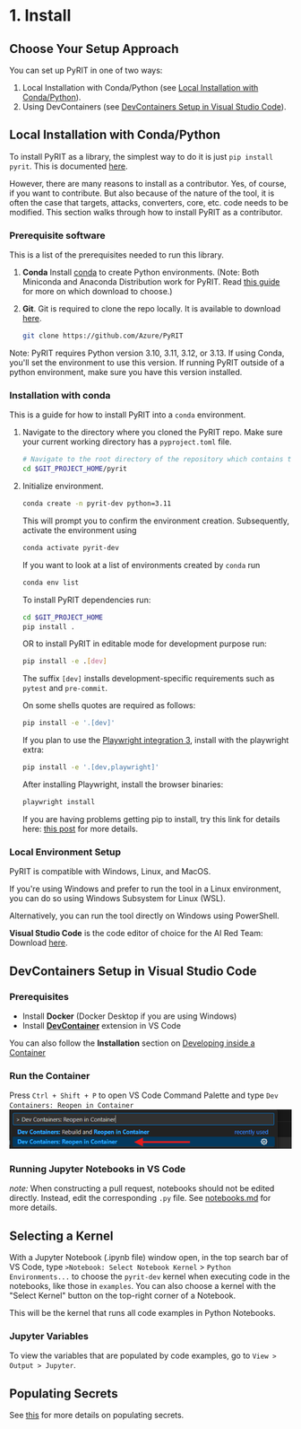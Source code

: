 # 1. Install

## Choose Your Setup Approach

You can set up PyRIT in one of two ways:
1. Local Installation with Conda/Python (see [Local Installation with Conda/Python](#local-installation-with-condapython)).
2. Using DevContainers (see [DevContainers Setup in Visual Studio Code](#devcontainers-setup-in-visual-studio-code)).

## Local Installation with Conda/Python

To install PyRIT as a library, the simplest way to do it is just `pip install pyrit`. This is documented [here](../setup/install_pyrit.md).

However, there are many reasons to install as a contributor. Yes, of course, if you want to contribute. But also because of the nature of the tool, it is often the case that targets, attacks, converters, core, etc. code needs to be modified. This section walks through how to install PyRIT as a contributor.

### Prerequisite software

This is a list of the prerequisites needed to run this library.

1. **Conda** Install [conda](https://www.anaconda.com/docs/getting-started/anaconda/install) to create Python environments. (Note: Both Miniconda and Anaconda Distribution work for PyRIT. Read [this guide](https://www.anaconda.com/docs/getting-started/getting-started) for more on which download to choose.)

1. **Git**. Git is required to clone the repo locally. It is available to download [here](https://git-scm.com/downloads).
    ```bash
    git clone https://github.com/Azure/PyRIT
    ```

Note: PyRIT requires Python version 3.10, 3.11, 3.12, or 3.13. If using Conda, you'll set the environment to use this version. If running PyRIT outside of a python environment, make sure you have this version installed.

### Installation with conda

This is a guide for how to install PyRIT into a `conda` environment.

1. Navigate to the directory where you cloned the PyRIT repo.
   Make sure your current working directory has a `pyproject.toml` file.

   ```bash
   # Navigate to the root directory of the repository which contains the pyproject.toml file
   cd $GIT_PROJECT_HOME/pyrit
   ```

1. Initialize environment.

    ```bash
    conda create -n pyrit-dev python=3.11
    ```

   This will prompt you to confirm the environment creation.
   Subsequently, activate the environment using

   ```bash
   conda activate pyrit-dev
   ```

   If you want to look at a list of environments created by `conda` run

   ```bash
   conda env list
   ```

   To install PyRIT dependencies run:
   ```bash
   cd $GIT_PROJECT_HOME
   pip install .
   ```

   OR to install PyRIT in editable mode for development purpose run:

   ```bash
   pip install -e .[dev]
   ```

   The suffix `[dev]` installs development-specific requirements such as `pytest` and `pre-commit`.

   On some shells quotes are required as follows:

   ```bash
   pip install -e '.[dev]'
   ```
   If you plan to use the [Playwright integration 3](../code/targets/playwright_target.py), install with the playwright extra:
   ```bash
   pip install -e '.[dev,playwright]'
   ```

   After installing Playwright, install the browser binaries:
   ```bash
   playwright install
   ```

   If you are having problems getting pip to install, try this link for details here: [this post](https://stackoverflow.com/questions/77134272/pip-install-dev-with-pyproject-toml-not-working) for more details.


### Local Environment Setup

PyRIT is compatible with Windows, Linux, and MacOS.

If you're using Windows and prefer to run the tool in a Linux environment, you can do so using Windows Subsystem for Linux (WSL).

Alternatively, you can run the tool directly on Windows using PowerShell.

**Visual Studio Code** is the code editor of choice for the AI Red Team: Download [here](https://code.visualstudio.com/Download).

## DevContainers Setup in Visual Studio Code
### Prerequisites
* Install **Docker** (Docker Desktop if you are using Windows)
* Install [**DevContainer**](https://code.visualstudio.com/docs/devcontainers/containers) extension in VS Code

You can also follow the **Installation** section on [Developing inside a Container](https://code.visualstudio.com/docs/devcontainers/containers)

### Run the Container
Press `Ctrl + Shift + P` to open VS Code Command Palette and type `Dev Containers: Reopen in Container`
![DevContainer in VS Code Commands Menu](images/DevContainer-vscode.png)

### Running Jupyter Notebooks in VS Code

_note:_ When constructing a pull request, notebooks should not be edited directly. Instead, edit the corresponding `.py` file. See [notebooks.md](8_notebooks.md) for more details.

## Selecting a Kernel

With a Jupyter Notebook (.ipynb file) window open, in the top search bar of VS Code, type `>Notebook: Select Notebook Kernel` > `Python Environments...` to choose the `pyrit-dev` kernel when executing code in the notebooks, like those in `examples`. You can also choose a kernel with the "Select Kernel" button on the top-right corner of a Notebook.

This will be the kernel that runs all code examples in Python Notebooks.

### Jupyter Variables

To view the variables that are populated by code examples, go to `View > Output > Jupyter`.

## Populating Secrets

See [this](../setup/populating_secrets.md) for more details on populating secrets.
